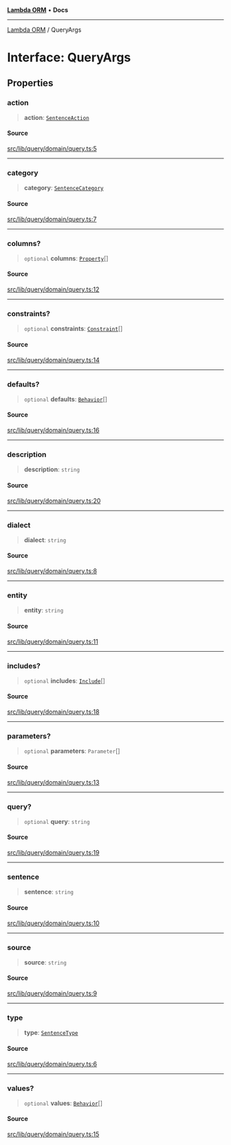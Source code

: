 [**Lambda ORM**](../README.md) • **Docs**

***

[Lambda ORM](../README.md) / QueryArgs

# Interface: QueryArgs

## Properties

### action

> **action**: [`SentenceAction`](../enumerations/SentenceAction.md)

#### Source

[src/lib/query/domain/query.ts:5](https://github.com/lambda-orm/lambdaorm/blob/500b65f534ab1bcb8cf5af2781a7f18794a4944e/src/lib/query/domain/query.ts#L5)

***

### category

> **category**: [`SentenceCategory`](../enumerations/SentenceCategory.md)

#### Source

[src/lib/query/domain/query.ts:7](https://github.com/lambda-orm/lambdaorm/blob/500b65f534ab1bcb8cf5af2781a7f18794a4944e/src/lib/query/domain/query.ts#L7)

***

### columns?

> `optional` **columns**: [`Property`](Property.md)[]

#### Source

[src/lib/query/domain/query.ts:12](https://github.com/lambda-orm/lambdaorm/blob/500b65f534ab1bcb8cf5af2781a7f18794a4944e/src/lib/query/domain/query.ts#L12)

***

### constraints?

> `optional` **constraints**: [`Constraint`](Constraint.md)[]

#### Source

[src/lib/query/domain/query.ts:14](https://github.com/lambda-orm/lambdaorm/blob/500b65f534ab1bcb8cf5af2781a7f18794a4944e/src/lib/query/domain/query.ts#L14)

***

### defaults?

> `optional` **defaults**: [`Behavior`](Behavior.md)[]

#### Source

[src/lib/query/domain/query.ts:16](https://github.com/lambda-orm/lambdaorm/blob/500b65f534ab1bcb8cf5af2781a7f18794a4944e/src/lib/query/domain/query.ts#L16)

***

### description

> **description**: `string`

#### Source

[src/lib/query/domain/query.ts:20](https://github.com/lambda-orm/lambdaorm/blob/500b65f534ab1bcb8cf5af2781a7f18794a4944e/src/lib/query/domain/query.ts#L20)

***

### dialect

> **dialect**: `string`

#### Source

[src/lib/query/domain/query.ts:8](https://github.com/lambda-orm/lambdaorm/blob/500b65f534ab1bcb8cf5af2781a7f18794a4944e/src/lib/query/domain/query.ts#L8)

***

### entity

> **entity**: `string`

#### Source

[src/lib/query/domain/query.ts:11](https://github.com/lambda-orm/lambdaorm/blob/500b65f534ab1bcb8cf5af2781a7f18794a4944e/src/lib/query/domain/query.ts#L11)

***

### includes?

> `optional` **includes**: [`Include`](../classes/Include.md)[]

#### Source

[src/lib/query/domain/query.ts:18](https://github.com/lambda-orm/lambdaorm/blob/500b65f534ab1bcb8cf5af2781a7f18794a4944e/src/lib/query/domain/query.ts#L18)

***

### parameters?

> `optional` **parameters**: `Parameter`[]

#### Source

[src/lib/query/domain/query.ts:13](https://github.com/lambda-orm/lambdaorm/blob/500b65f534ab1bcb8cf5af2781a7f18794a4944e/src/lib/query/domain/query.ts#L13)

***

### query?

> `optional` **query**: `string`

#### Source

[src/lib/query/domain/query.ts:19](https://github.com/lambda-orm/lambdaorm/blob/500b65f534ab1bcb8cf5af2781a7f18794a4944e/src/lib/query/domain/query.ts#L19)

***

### sentence

> **sentence**: `string`

#### Source

[src/lib/query/domain/query.ts:10](https://github.com/lambda-orm/lambdaorm/blob/500b65f534ab1bcb8cf5af2781a7f18794a4944e/src/lib/query/domain/query.ts#L10)

***

### source

> **source**: `string`

#### Source

[src/lib/query/domain/query.ts:9](https://github.com/lambda-orm/lambdaorm/blob/500b65f534ab1bcb8cf5af2781a7f18794a4944e/src/lib/query/domain/query.ts#L9)

***

### type

> **type**: [`SentenceType`](../enumerations/SentenceType.md)

#### Source

[src/lib/query/domain/query.ts:6](https://github.com/lambda-orm/lambdaorm/blob/500b65f534ab1bcb8cf5af2781a7f18794a4944e/src/lib/query/domain/query.ts#L6)

***

### values?

> `optional` **values**: [`Behavior`](Behavior.md)[]

#### Source

[src/lib/query/domain/query.ts:15](https://github.com/lambda-orm/lambdaorm/blob/500b65f534ab1bcb8cf5af2781a7f18794a4944e/src/lib/query/domain/query.ts#L15)
